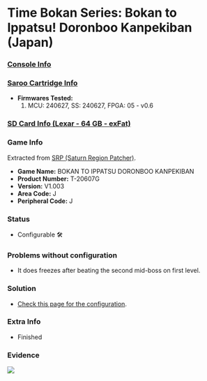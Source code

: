 # Time Bokan Series: Bokan to Ippatsu! Doronboo Kanpekiban (Japan)

### [Console Info](../../../../../Info/Consoles/VA13/README.md)

### [Saroo Cartridge Info](../../../../../Info/Cartridges/RetroGameParadiseStore/1.32F/README.md)

- <b>Firmwares Tested:</b>
  1. MCU: 240627, SS: 240627, FPGA: 05 - v0.6

### [SD Card Info (Lexar - 64 GB - exFat)](../../../../../Info/SdCards/Lexar/64GB/exfat/README.md)

### Game Info

Extracted from [SRP (Saturn Region Patcher)](https://segaxtreme.net/resources/saturn-region-patcher.81/download).

- <b>Game Name:</b> BOKAN TO IPPATSU DORONBOO KANPEKIBAN
- <b>Product Number:</b> T-20607G
- <b>Version:</b> V1.003
- <b>Area Code:</b> J
- <b>Peripheral Code:</b> J

### Status

- Configurable :hammer_and_wrench:

### Problems without configuration

- It does freezes after beating the second mid-boss on first level.

### Solution

- [Check this page for the configuration](https://github.com/williamdsw/saroo-configuration-list/blob/master/Regions/Retails/Japan/T-20607G/README.md).

### Extra Info

- Finished

### Evidence

[![](https://img.youtube.com/vi/1NNZFPtxaRI/0.jpg)](https://www.youtube.com/watch?v=1NNZFPtxaRI)
